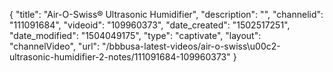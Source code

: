 {
    "title": "Air-O-Swiss&reg; Ultrasonic Humidifier",
    "description": "",
    "channelid": "111091684",
    "videoid": "109960373",
    "date_created": "1502517251",
    "date_modified": "1504049175",
    "type": "captivate",
    "layout": "channelVideo",
    "url": "\/bbbusa-latest-videos\/air-o-swiss\u00c2-ultrasonic-humidifier-2-notes\/111091684-109960373"
}